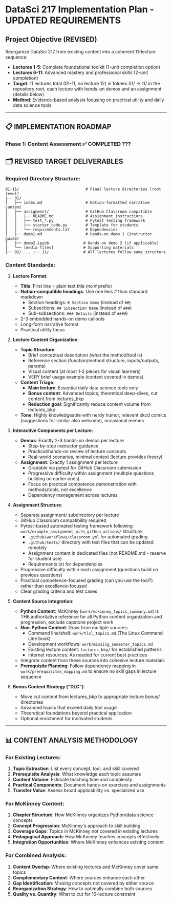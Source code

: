 # DataSci 217 Implementation Plan - UPDATED REQUIREMENTS

## Project Objective (REVISED)
Reorganize DataSci 217 from existing content into a coherent 11-lecture sequence:
- **Lectures 1-5**: Complete foundational toolkit (1-unit completion option)  
- **Lectures 6-11**: Advanced mastery and professional skills (2-unit completion)
- **Target**: 11 lectures total (01-11, no lecture 12) in folders 01/ -> 11/ in the repository root, each lecture with hands-on demos and an assignment (details below)
- **Method**: Evidence-based analysis focusing on practical utility and daily data science tools

---

## 📋 **IMPLEMENTATION ROADMAP**

### **Phase 1: Content Assessment** ✅ COMPLETED ???

## 🗂️ **REVISED TARGET DELIVERABLES**

### **Required Directory Structure**:
```
01-11/                             # Final lecture directories (root level)
├── 01/
│   ├── index.md                   # Notion-formatted narrative content
│   ├── assignment/                # GitHub Classroom compatible
│   │   ├── README.md              # Assignment instructions
│   │   ├── test_*.py              # Pytest testing framework  
│   │   ├── starter_code.py        # Template for students
│   │   └── requirements.txt       # Dependencies
│   ├── demo1.md                   # Hands-on demo 1 (instructor guide)
│   ├── demo2.ipynb               # Hands-on demo 2 (if applicable)
│   └── [media files]             # Supporting materials
├── 02/ ... ├── 11/               # All lectures follow same structure
```

### **Content Standards**:

1. **Lecture Format**:
   - **Title**: First line = plain text title (no # prefix)
   - **Notion-compatible headings**: Use one less # than standard markdown
     * Section headings: `# Section Name` (instead of `##`)
     * Subsections: `## Subsection Name` (instead of `###`)
     * Sub-subsections: `### Details` (instead of `####`)
   - 2-3 embedded hands-on demo callouts
   - Long-form narrative format
   - Practical utility focus

2. **Lecture Content Organization**:
   - **Topic Structure**:
     * Brief conceptual description (what the method/tool is)
     * Reference section (function/method structure, inputs/outputs, params)
     * Visual content (at most 1-2 pieces for visual learners)
     * VERY brief usage example (context covered in demos)
   - **Content Triage**:
     * **Main lecture**: Essential daily data science tools only
     * **Bonus content**: Advanced topics, theoretical deep-dives, cut content from lectures_bkp
     * **Reduction goal**: Significantly reduce content volume from lectures_bkp
   - **Tone**: Highly knowledgeable with nerdy humor, relevant xkcd comics (suggestions for similar also welcome), occasional memes

3. **Interactive Components per Lecture**:
   - **Demos**: Exactly 2-3 hands-on demos per lecture
     * Step-by-step instructor guidance
     * Practical/hands-on review of lecture concepts
     * Real-world scenarios, minimal context (lecture provides theory)
   - **Assignment**: Exactly 1 assignment per lecture
     * Gradable via pytest for GitHub Classroom submission
     * Progressive difficulty within assignment (multiple questions building on earlier ones)
     * Focus on practical competence demonstration with methods/tools, not excellence
     * Dependency management across lectures

4. **Assignment Structure**:
   - Separate assignment/ subdirectory per lecture
   - GitHub Classroom compatibility required
   - Pytest-based automated testing framework following `work/example_assignment_with_github_actions/` structure:
     * `.github/workflows/classroom.yml` for automated grading
     * `.github/tests/` directory with test files that can be updated remotely
     * Assignment content in dedicated files (not README.md - reserve for student use)
     * Requirements.txt for dependencies
   - Progressive difficulty within each assignment (questions build on previous questions)
   - Practical competence-focused grading (can you use the tool?) rather than excellence-focused
   - Clear grading criteria and test cases

5. **Content Source Integration**:
   - **Python Content**: McKinney (`work/mckinney_topics_summary.md`) is THE authoritative reference for all Python content organization and progression, exclude capstone project work
   - **Non-Python Content**: Draw from multiple sources:
     * Command line/shell: `work/tlcl_topics.md` (The Linux Command Line book)
     * Development workflows: `work/missing_semester_topics.md`
     * Existing lecture content: `lectures_bkp/` for established patterns
     * Internet resources: As needed for current best practices
   - Integrate content from these sources into cohesive lecture materials
   - **Prerequisite Planning**: Follow dependency mapping in `work/prerequisites_mapping.md` to ensure no skill gaps in lecture sequence

6. **Bonus Content Strategy ("DLC")**:
   - Move cut content from lectures_bkp to appropriate lecture bonus/ directories
   - Advanced topics that exceed daily tool usage
   - Theoretical foundations beyond practical application
   - Optional enrichment for motivated students

---

## 📊 **CONTENT ANALYSIS METHODOLOGY**

### **For Existing Lectures**:
1. **Topic Extraction**: List every concept, tool, and skill covered
2. **Prerequisite Analysis**: What knowledge each topic assumes
3. **Content Volume**: Estimate teaching time and complexity
4. **Practical Components**: Document hands-on exercises and assignments
5. **Transfer Value**: Assess broad applicability vs. specialized use

### **For McKinney Content**:
1. **Chapter Structure**: How McKinney organizes Python/data science concepts
2. **Concept Progression**: McKinney's approach to skill building
3. **Coverage Gaps**: Topics in McKinney not covered in existing lectures
4. **Pedagogical Approach**: How McKinney teaches concepts effectively
5. **Integration Opportunities**: Where McKinney enhances existing content

### **For Combined Analysis**:
1. **Content Overlap**: Where existing lectures and McKinney cover same topics
2. **Complementary Content**: Where sources enhance each other
3. **Gap Identification**: Missing concepts not covered by either source
4. **Reorganization Strategy**: How to optimally combine both sources
5. **Quality vs. Quantity**: What to cut for 10-lecture constraint
